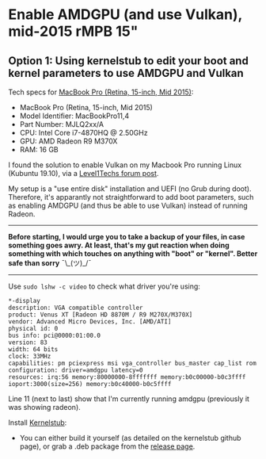 # Enable AMDGPU (and use Vulkan), mid-2015 rMPB 15"

## Option 1: Using kernelstub to edit your boot and kernel parameters to use AMDGPU and Vulkan

Tech specs for [MacBook Pro (Retina, 15-inch, Mid 2015)](https://support.apple.com/kb/SP719):
* MacBook Pro (Retina, 15-inch, Mid 2015)
* Model Identifier: MacBookPro11,4
* Part Number: MJLQ2xx/A
* CPU: Intel Core i7-4870HQ @ 2.50GHz
* GPU: AMD Radeon R9 M370X
* RAM: 16 GB


I found the solution to enable Vulkan on my Macbook Pro running Linux (Kubuntu 19.10), via a [Level1Techs forum post](https://forum.level1techs.com/t/vulkan-with-amds-gcn-1-0/131427/32).

My setup is a "use entire disk" installation and UEFI (no Grub during doot). Therefore, it's apparantly not straightforward to add boot parameters, such as enabling AMDGPU (and thus be able to use Vulkan) instead of running Radeon.

_____

**Before starting, I would urge you to take a backup of your files, in case something goes awry. At least, that's my gut reaction when doing something with which touches on anything with "boot" or "kernel". Better safe than sorry** ¯\\\_(ツ)\_/¯

_____

Use `sudo lshw -c video` to check what driver you're using:

    *-display                 
    description: VGA compatible controller
    product: Venus XT [Radeon HD 8870M / R9 M270X/M370X]
    vendor: Advanced Micro Devices, Inc. [AMD/ATI]
    physical id: 0
    bus info: pci@0000:01:00.0
    version: 83
    width: 64 bits
    clock: 33MHz
    capabilities: pm pciexpress msi vga_controller bus_master cap_list rom
    configuration: driver=amdgpu latency=0
    resources: irq:56 memory:80000000-8fffffff memory:b0c00000-b0c3ffff ioport:3000(size=256) memory:b0c40000-b0c5ffff

Line 11 (next to last) show that I'm currently running amdgpu (previously it was showing radeon).

Install [Kernelstub](https://github.com/isantop/kernelstub):

* You can either build it yourself (as detailed on the kernelstub github page), or grab a .deb package from the [release page](https://github.com/isantop/kernelstub/releases).
